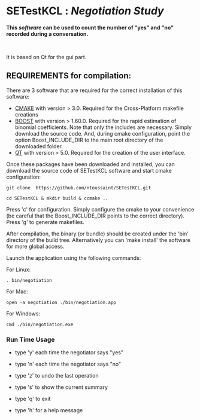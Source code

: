 
# SETestKCL : <i>Negotiation Study</i>

<b>This <i> software </i> can be used to count the number of "yes" and "no" recorded during a conversation. </b>

<br>

It is based on Qt for the gui part.
<br>



## REQUIREMENTS for compilation:

There are 3 software that are required for the correct installation of this software:

 - [CMAKE](https://cmake.org/) with version > 3.0. Required for the Cross-Platform makefile creations
 - [BOOST](http://www.boost.org/) with version > 1.60.0. Required for the rapid estimation of binomial coefficients. Note that only the includes are necessary. Simply download the source code. And, during cmake configuration, point the option Boost_INCLUDE_DIR to the main root directory of the downloaded folder.
 - [QT](http://www.qt.io/) with version > 5.0. Required for the creation of the user interface. 

Once these packages have been downloaded and installed, you can download the source code of SETestKCL software and start cmake configuration: 

    git clone  https://github.com/ntoussaint/SETestKCL.git

    cd SETestKCL & mkdir build & ccmake ..

Press 'c' for configuration. Simply configure the cmake to your convenience (be careful that the Boost_INCLUDE_DIR points to the correct directory). Press 'g' to generate makefiles.

After compilation, the binary (or bundle) should be created under the 'bin' directory of the build tree. Alternatively you can 'make install' the software for more global access.

Launch the application using the following commands:

For Linux:

    . bin/negotiation

For Mac:

    open -a negotiation ./bin/negotiation.app

For Windows:

    cmd ./bin/negotiation.exe


### Run Time Usage

  - type 'y' each time the negotiator says "yes"

  - type 'n' each time the negotiator says "no"

  - type 'z' to undo the last operation

  - type 's' to show the current summary

  - type 'q' to exit

  - type 'h' for a help message


